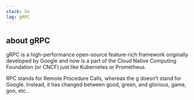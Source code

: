 ```yaml
---
stack: Go
lag: gRPC
---
```


## about gRPC
gRPC is a high-performance open-source feature-rich framework originally developed by Google and now is a part of the Cloud Native Computing Foundation (or CNCF) just like Kubernetes or Prometheus.

RPC stands for Remote Procedure Calls, whereas the g doesn’t stand for Google. Instead, it has changed between good, green, and glorious, game, gon, etc..